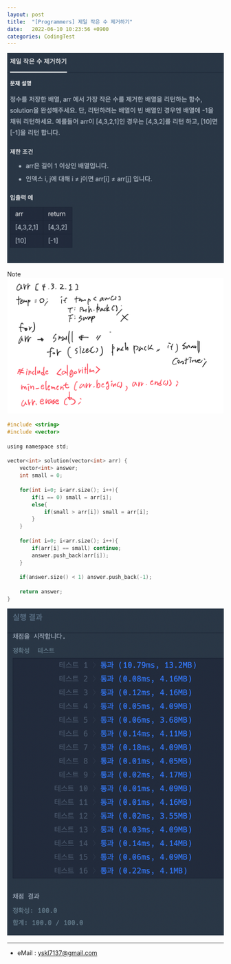 ```yaml
---
layout: post
title:  "[Programmers] 제일 작은 수 제거하기"
date:   2022-06-10 10:23:56 +0900
categories: CodingTest
---
```


![Scr2](/img/220610_1Scr2.png)

Note <br>
![noteImg](/img/220610_1.PNG)

~~~ c
#include <string>
#include <vector>

using namespace std;

vector<int> solution(vector<int> arr) {
    vector<int> answer;
    int small = 0;
    
    for(int i=0; i<arr.size(); i++){
        if(i == 0) small = arr[i];
        else{
            if(small > arr[i]) small = arr[i];
        }
    }
    
    for(int i=0; i<arr.size(); i++){
        if(arr[i] == small) continue;
        answer.push_back(arr[i]);
    }
    
    if(answer.size() < 1) answer.push_back(-1);
    
    return answer;
}
~~~

![Scr1](/img/220610_1Scr1.png)

***
* eMail : <yskl7137@gmail.com>
